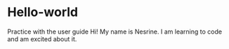 # Hello-world
Practice with the user guide
Hi! My name is Nesrine. I am learning to code and am excited about it.
